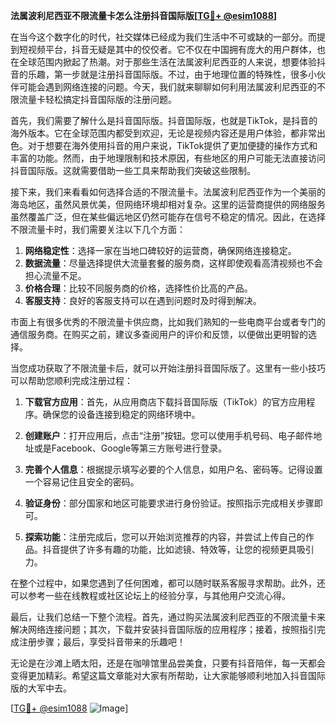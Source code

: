 **法属波利尼西亚不限流量卡怎么注册抖音国际版[[TG💪+ @esim1088](https://t.me/s/esim1088)]**

在当今这个数字化的时代，社交媒体已经成为我们生活中不可或缺的一部分。而提到短视频平台，抖音无疑是其中的佼佼者。它不仅在中国拥有庞大的用户群体，也在全球范围内掀起了热潮。对于那些生活在法属波利尼西亚的人来说，想要体验抖音的乐趣，第一步就是注册抖音国际版。不过，由于地理位置的特殊性，很多小伙伴可能会遇到网络连接的问题。今天，我们就来聊聊如何利用法属波利尼西亚的不限流量卡轻松搞定抖音国际版的注册问题。

首先，我们需要了解什么是抖音国际版。抖音国际版，也就是TikTok，是抖音的海外版本。它在全球范围内都受到欢迎，无论是视频内容还是用户体验，都非常出色。对于想要在海外使用抖音的用户来说，TikTok提供了更加便捷的操作方式和丰富的功能。然而，由于地理限制和技术原因，有些地区的用户可能无法直接访问抖音国际版。这就需要借助一些工具来帮助我们突破这些限制。

接下来，我们来看看如何选择合适的不限流量卡。法属波利尼西亚作为一个美丽的海岛地区，虽然风景优美，但网络环境却相对复杂。这里的运营商提供的网络服务虽然覆盖广泛，但在某些偏远地区仍然可能存在信号不稳定的情况。因此，在选择不限流量卡时，我们需要关注以下几个方面：

1. **网络稳定性**：选择一家在当地口碑较好的运营商，确保网络连接稳定。
2. **数据流量**：尽量选择提供大流量套餐的服务商，这样即使观看高清视频也不会担心流量不足。
3. **价格合理**：比较不同服务商的价格，选择性价比高的产品。
4. **客服支持**：良好的客服支持可以在遇到问题时及时得到解决。

市面上有很多优秀的不限流量卡供应商，比如我们熟知的一些电商平台或者专门的通信服务商。在购买之前，建议多查阅用户的评价和反馈，以便做出更明智的选择。

当您成功获取了不限流量卡后，就可以开始注册抖音国际版了。这里有一些小技巧可以帮助您顺利完成注册过程：

1. **下载官方应用**：首先，从应用商店下载抖音国际版（TikTok）的官方应用程序。确保您的设备连接到稳定的网络环境中。

2. **创建账户**：打开应用后，点击“注册”按钮。您可以使用手机号码、电子邮件地址或是Facebook、Google等第三方账号进行登录。

3. **完善个人信息**：根据提示填写必要的个人信息，如用户名、密码等。记得设置一个容易记住且安全的密码。

4. **验证身份**：部分国家和地区可能要求进行身份验证。按照指示完成相关步骤即可。

5. **探索功能**：注册完成后，您可以开始浏览推荐的内容，并尝试上传自己的作品。抖音提供了许多有趣的功能，比如滤镜、特效等，让您的视频更具吸引力。

在整个过程中，如果您遇到了任何困难，都可以随时联系客服寻求帮助。此外，还可以参考一些在线教程或社区论坛上的经验分享，与其他用户交流心得。

最后，让我们总结一下整个流程。首先，通过购买法属波利尼西亚的不限流量卡来解决网络连接问题；其次，下载并安装抖音国际版的应用程序；接着，按照指引完成注册步骤；最后，享受抖音带来的乐趣吧！

无论是在沙滩上晒太阳，还是在咖啡馆里品尝美食，只要有抖音陪伴，每一天都会变得更加精彩。希望这篇文章能对大家有所帮助，让大家能够顺利地加入抖音国际版的大军中去。

[[TG💪+ @esim1088](https://t.me/s/esim1088) ![Image](https://i.postimg.cc/4NQfJmqS/Snipaste-2025-05-13-00-14-12.png)]